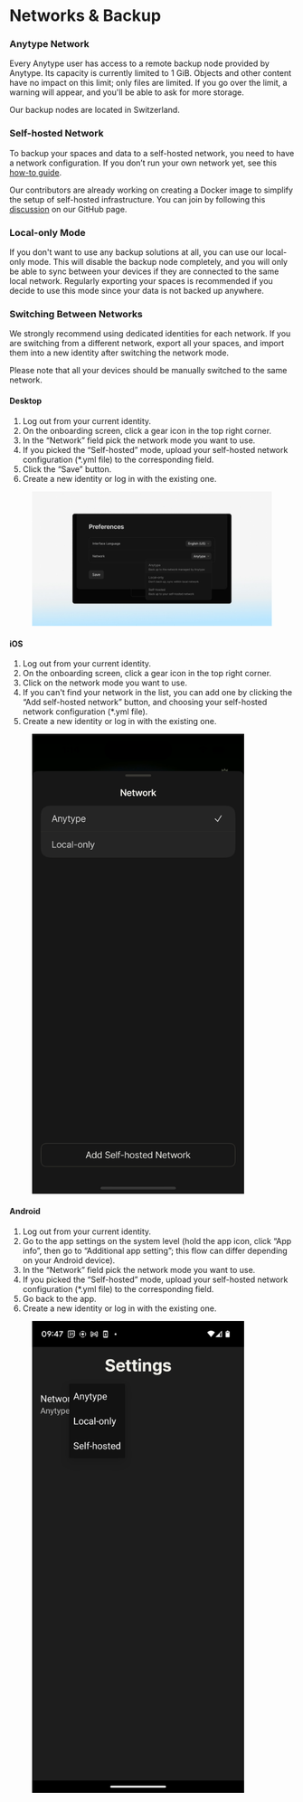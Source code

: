 # Networks & Backup

### Anytype Network

Every Anytype user has access to a remote backup node provided by Anytype. Its capacity is currently limited to 1 GiB. Objects and other content have no impact on this limit; only files are limited. If you go over the limit, a warning will appear, and you'll be able to ask for more storage.

Our backup nodes are located in Switzerland.

### **Self-hosted Network**

To backup your spaces and data to a self-hosted network, you need to have a network configuration. If you don’t run your own network yet, see this [how-to guide](https://tech.anytype.io/how-to/self-hosting).

Our contributors are already working on creating a Docker image to simplify the setup of self-hosted infrastructure. You can join by following this [discussion](https://github.com/orgs/anyproto/discussions/17) on our GitHub page.

### Local-only Mode

If you don't want to use any backup solutions at all, you can use our local-only mode. This will disable the backup node completely, and you will only be able to sync between your devices if they are connected to the same local network. Regularly exporting your spaces is recommended if you decide to use this mode since your data is not backed up anywhere.

### Switching Between Networks

We strongly recommend using dedicated identities for each network. If you are switching from a different network, export all your spaces, and import them into a new identity after switching the network mode.

Please note that all your devices should be manually switched to the same network.

#### Desktop

1. Log out from your current identity.
2. On the onboarding screen, click a gear icon in the top right corner.
3. In the “Network” field pick the network mode you want to use.
4. If you picked the “Self-hosted” mode, upload your self-hosted network configuration (\*.yml file) to the corresponding field.
5. Click the “Save” button.
6. Create a new identity or log in with the existing one.

<figure><img src="../../.gitbook/assets/image (46).png" alt=""><figcaption></figcaption></figure>

#### iOS

1. Log out from your current identity.
2. On the onboarding screen, click a gear icon in the top right corner.
3. Click on the network mode you want to use.
4. If you can't find your network in the list, you can add one by clicking the “Add self-hosted network” button, and choosing your self-hosted network configuration (\*.yml file).
5. Create a new identity or log in with the existing one.

<figure><img src="../../.gitbook/assets/image (48).png" alt="" width="375"><figcaption></figcaption></figure>

#### Android

1. Log out from your current identity.
2. Go to the app settings on the system level (hold the app icon, click “App info”, then go to “Additional app setting”; this flow can differ depending on your Android device).
3. In the “Network” field pick the network mode you want to use.
4. If you picked the “Self-hosted” mode, upload your self-hosted network configuration (\*.yml file) to the corresponding field.
5. Go back to the app.
6. Create a new identity or log in with the existing one.

<figure><img src="../../.gitbook/assets/image (47).png" alt="" width="375"><figcaption></figcaption></figure>
